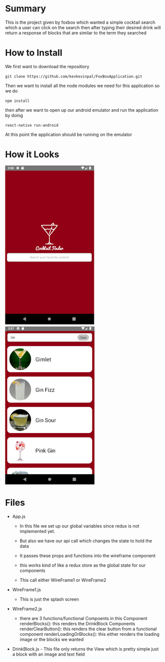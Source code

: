 # Summary
<p>This is the project given by foxbox which wanted a simple cocktail search which a user can click on the search then after typing their desired drink will return a response of blocks that are similar to the term they searched<p>
	

# How to Install
We first want to download the repositiory

`git clone https://github.com/kevkevinpal/FoxBoxApplication.git`

Then we want to install all the node modules we need for this application so we do

`npm install`

then after we want to open up our android emulator and run the application by doing

`react-native run-android`

At this point the application should be running on the emulator

# How it Looks
![Home Page](./assets/images/Readme1.png)
![Search Page](./assets/images/Readme2.png)

# Files
 - App.js
	- In this file we set up our global variables since redux is not implemented yet.
	
	- But also we have our api call which changes the state to hold the data
		
	- It passes these props and functions into the wireframe component
		
	- this works kind of like a redux store as the global state for our components

	- This call either WireFrame1 or WireFrame2

 - WireFrame1.js
	- This is just the splash screen
		 
	
- WireFrame2.js 
	-  there are 3 functions/functional Compoents in this Component
			renderBlocks(): this renders the DrinkBlock Components
			renderClearButton(): this renders the clear button from a functional component
			renderLoadingOrBlocks(): this either renders the loading image or the blocks we wanted

 - DrinkBlock.js
		- This file only returns the View which is pretty simple just a block with an image and text field


